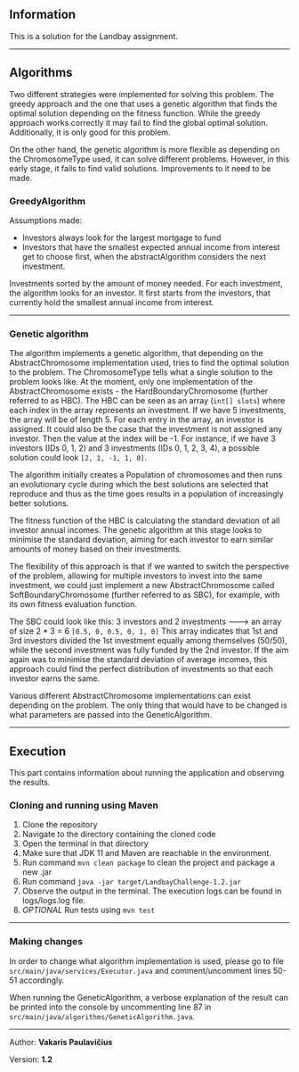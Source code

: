 ## Information

This is a solution for the Landbay assignment.

---

## Algorithms

Two different strategies were implemented for solving this problem. The greedy approach and the one that uses a genetic algorithm
that finds the optimal solution depending on the fitness function. While the greedy approach works correctly it may fail to find the
global optimal solution. Additionally, it is only good for this problem. 

On the other hand, the genetic algorithm is more flexible as depending on the ChromosomeType used, it can solve different problems.
However, in this early stage, it fails to find valid solutions. Improvements to it need to be made.

### GreedyAlgorithm

Assumptions made:
- Investors always look for the largest mortgage to fund
- Investors that have the smallest expected annual income from interest get to choose first, when the abstractAlgorithm considers the next investment.

Investments sorted by the amount of money needed. For each investment, the algorithm looks for an investor. It first starts from the investors,
that currently hold the smallest annual income from interest.

 ---

### Genetic algorithm

The algorithm implements a genetic algorithm, that depending on the AbstractChromosome implementation used, tries to find the optimal solution to the problem.
The ChromosomeType tells what a single solution to the problem looks like. At the moment, only one implementation of the AbstractChromosome exists - the HardBoundaryChromosome (further referred to as HBC).
The HBC can be seen as an array (`int[] slots`) where each index in the array represents an investment. If we have 5 investments, the array will be of length 5.
For each entry in the array, an investor is assigned. It could also be the case that the investment is not assigned any investor. Then the value at the index will be -1. 
For instance, if we have 3 investors (IDs 0, 1, 2) and 3 investments (IDs 0, 1, 2, 3, 4), a possible solution could look 
`[2, 1, -1, 1, 0]`.

The algorithm initially creates a Population of chromosomes and then runs an evolutionary cycle during which the best solutions
are selected that reproduce and thus as the time goes results in a population of increasingly better solutions.

The fitness function of the HBC is calculating the standard deviation of all investor annual incomes. The genetic algorithm
at this stage looks to minimise the standard deviation, aiming for each investor to earn similar amounts of money based on their investments.

The flexibility of this approach is that if we wanted to switch the perspective of the problem, allowing for multiple investors to
invest into the same investment, we could just implement a new AbstractChromosome called SoftBoundaryChromosome (further referred to as SBC), for example, with its own fitness evaluation function.

The SBC could look like this: 3 investors and 2 investments ---> an array of size 2 * 3 = 6 `[0.5, 0, 0.5, 0, 1, 0]`
This array indicates that 1st and 3rd investors divided the 1st investment equally among themselves (50/50), while the second
investment was fully funded by the 2nd investor. If the aim again was to minimise the standard deviation of average incomes, this approach
could find the perfect distribution of investments so that each investor earns the same.

Various different AbstractChromosome implementations can exist depending on the problem. The only thing that would have to be changed is what
parameters are passed into the GeneticAlgorithm.

---

## Execution

This part contains information about running the application and observing the results.

### Cloning and running using Maven

1. Clone the repository
2. Navigate to the directory containing the cloned code
3. Open the terminal in that directory
4. Make sure that JDK 11 and Maven are reachable in the environment.
5. Run command ```mvn clean package``` to clean the project and package a new .jar
6. Run command ```java -jar target/LandbayChallenge-1.2.jar```
7. Observe the output in the terminal. The execution logs can be found in logs/logs.log file.
8. *OPTIONAL* Run tests using ```mvn test```

---

### Making changes

In order to change what algorithm implementation is used, please go to file `src/main/java/services/Executor.java` and 
comment/uncomment lines 50-51 accordingly.

When running the GeneticAlgorithm, a verbose explanation of the result can be
printed into the console by uncommenting line 87 in `src/main/java/algorithms/GeneticAlgorithm.java`.

---

Author: **Vakaris Paulavičius**

Version: **1.2**